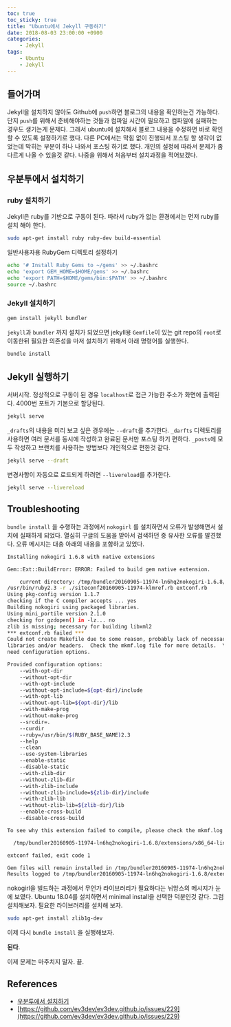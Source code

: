 ```yaml
---
toc: true
toc_sticky: true
title: "Ubuntu에서 Jekyll 구동하기"
date: 2018-08-03 23:00:00 +0900
categories: 
    - Jekyll 
tags: 
    - Ubuntu
    - Jekyll
---
```


## 들어가며

Jekyll을 설치하지 않아도 Github에 ```push```하면 블로그의 내용을 확인하는건 가능하다. 단지 ```push```를 위해서 준비해야하는 것들과 컴파일 시간이 필요하고 컴파일에 실패하는 경우도 생기는게 문제다. 그래서 ubuntu에 설치해서 블로그 내용을 수정하면 바로 확인 할 수 있도록 설정하기로 했다. 다른 PC에서는 막힘 없이 진행되서 포스팅 할 생각이 없었는데 막히는 부분이 하나 나와서 포스팅 하기로 했다. 개인의 설정에 따라서 문제가 좀 다르게 나올 수 있을것 같다. 나중을 위해서 처음부터 설치과정을 적어보겠다.

## 우분투에서 설치하기

### ruby 설치하기

Jekyll은 ruby를 기반으로 구동이 된다. 따라서 ruby가 없는 환경에서는 먼저 ruby를 설치 해야 한다.

```bash
sudo apt-get install ruby ruby-dev build-essential
```

일반사용자용 RubyGem 디렉토리 설정하기

```bash
echo '# Install Ruby Gems to ~/gems' >> ~/.bashrc
echo 'export GEM_HOME=$HOME/gems' >> ~/.bashrc
echo 'export PATH=$HOME/gems/bin:$PATH' >> ~/.bashrc
source ~/.bashrc
```

### Jekyll 설치하기

```bash
gem install jekyll bundler
```

```jekyll```과 ```bundler``` 까지 설치가 되었으면 jekyll용 ```Gemfile```이 있는 git repo의 ```root```로 이동한뒤 필요한 의존성을 마저 설치하기 위해서 아래 명령어를 실행한다.

```bash
bundle install
```

## Jekyll 실행하기

서버시작. 정상적으로 구동이 된 경유 ```localhost```로 접근 가능한 주소가 화면에 출력된다. 4000번 포트가 기본으로 할당된다.

```bash
jekyll serve
```

```_drafts```의 내용을 미리 보고 싶은 경우에는 ```--draft```를 추가한다. ```_darfts``` 디렉토리를 사용하면 여러 문서를 동시에 작성하고 완료된 문서만 포스팅 하기 편하다. ```_posts```에 모두 작성하고 브랜치를 사용하는 방법보다 개인적으로 편한것 같다.

```bash
jekyll serve --draft
```

변경사항이 자동으로 로드되게 하려면 ```--livereload```를 추가한다.

```bash
jekyll serve --livereload
```

## Troubleshooting

```bundle install``` 을 수행하는 과정에서 ```nokogirl``` 를 설치하면서 오류가 발생해면서 설치에 실패하게 되었다. 열심히 구글의 도움을 받아서 검색하던 중 유사한 오류를 발견했다. 오류 메시지는 대충 아래의 내용을 포함하고 있었다.

```bash
Installing nokogiri 1.6.8 with native extensions

Gem::Ext::BuildError: ERROR: Failed to build gem native extension.

    current directory: /tmp/bundler20160905-11974-ln6hq2nokogiri-1.6.8/gems/nokogiri-1.6.8/ext/nokogiri
/usr/bin/ruby2.3 -r ./siteconf20160905-11974-klmref.rb extconf.rb
Using pkg-config version 1.1.7
checking if the C compiler accepts ... yes
Building nokogiri using packaged libraries.
Using mini_portile version 2.1.0
checking for gzdopen() in -lz... no
zlib is missing; necessary for building libxml2
*** extconf.rb failed ***
Could not create Makefile due to some reason, probably lack of necessary
libraries and/or headers.  Check the mkmf.log file for more details.  You may
need configuration options.

Provided configuration options:
    --with-opt-dir
    --without-opt-dir
    --with-opt-include
    --without-opt-include=${opt-dir}/include
    --with-opt-lib
    --without-opt-lib=${opt-dir}/lib
    --with-make-prog
    --without-make-prog
    --srcdir=.
    --curdir
    --ruby=/usr/bin/$(RUBY_BASE_NAME)2.3
    --help
    --clean
    --use-system-libraries
    --enable-static
    --disable-static
    --with-zlib-dir
    --without-zlib-dir
    --with-zlib-include
    --without-zlib-include=${zlib-dir}/include
    --with-zlib-lib
    --without-zlib-lib=${zlib-dir}/lib
    --enable-cross-build
    --disable-cross-build

To see why this extension failed to compile, please check the mkmf.log which can be found here:

  /tmp/bundler20160905-11974-ln6hq2nokogiri-1.6.8/extensions/x86_64-linux/2.3.0/nokogiri-1.6.8/mkmf.log

extconf failed, exit code 1

Gem files will remain installed in /tmp/bundler20160905-11974-ln6hq2nokogiri-1.6.8/gems/nokogiri-1.6.8 for inspection.
Results logged to /tmp/bundler20160905-11974-ln6hq2nokogiri-1.6.8/extensions/x86_64-linux/2.3.0/nokogiri-1.6.8/gem_make.out
```

nokogirl을 빌드하는 과정에서 무언가 라이브러리가 필요하다는 뉘앙스의 메시지가 눈에 보였다. Ubuntu 18.04를 설치하면서 minimal install을 선택한 덕분인것 같다. 그럼 설치해보자. 필요한 라이브러리를 설치해 보자.

```bash
sudo apt-get install zlib1g-dev
```

이제 다시 ```bundle install``` 을 실행해보자. 

**된다**.

이제 문제는 마주치지 말자. 끝.

## References

- [우분투에서 설치하기](https://jekyllrb-ko.github.io/docs/installation/#ubuntu)
- [https://github.com/ev3dev/ev3dev.github.io/issues/229](https://github.com/ev3dev/ev3dev.github.io/issues/229)
